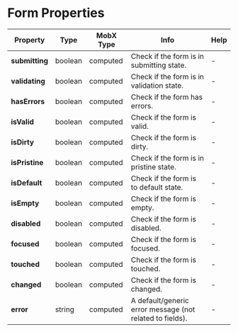# Form Properties

| Property | Type | MobX Type | Info | Help |
|---|---|---|---|---|
| **submitting** | boolean | computed | Check if the form is in submitting state. | - |
| **validating** | boolean | computed | Check if the form is in validation state. | - |
| **hasErrors** | boolean | computed | Check if the form has errors. | - |
| **isValid** | boolean | computed | Check if the form is valid. | - |
| **isDirty** | boolean | computed | Check if the form is dirty. | - |
| **isPristine** | boolean | computed | Check if the form is in pristine state. | - |
| **isDefault** | boolean | computed | Check if the form is to default state. | - |
| **isEmpty** | boolean | computed | Check if the form is empty. | - |
| **disabled** | boolean | computed | Check if the form is disabled. | - |
| **focused** | boolean | computed | Check if the form is focused. | - |
| **touched** | boolean | computed | Check if the form is touched. | - |
| **changed** | boolean | computed | Check if the form is changed. | - |
| **error** | string | computed | A default/generic error message (not related to fields). | - |
